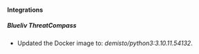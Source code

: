 #### Integrations
##### Blueliv ThreatCompass
- Updated the Docker image to: *demisto/python3:3.10.11.54132*.

